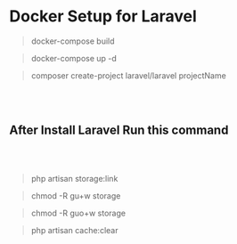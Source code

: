 # Docker Setup for Laravel

> docker-compose build

> docker-compose up -d

> composer create-project laravel/laravel projectName

<br />
<br />

## After Install Laravel Run this command

<br />
<br />

> php artisan storage:link

> chmod -R gu+w storage

> chmod -R guo+w storage

> php artisan cache:clear
